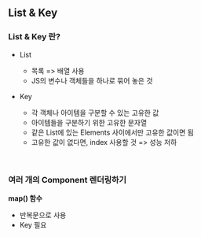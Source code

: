 ## List & Key

### List & Key 란?

- List
  - 목록 => 배열 사용
  - JS의 변수나 객체들을 하나로 묶어 놓은 것

- Key
  - 각 객체나 아이템을 구분할 수 있는 고유한 값
  - 아이템들을 구분하기 위한 고유한 문자열
  - 같은 List에 있는 Elements 사이에서만 고유한 값이면 됨
  - 고유한 값이 없다면, index 사용할 것 => 성능 저하

<br/>

### 여러 개의 Component 렌더링하기

**map() 함수**

- 반복문으로 사용
- Key 필요

